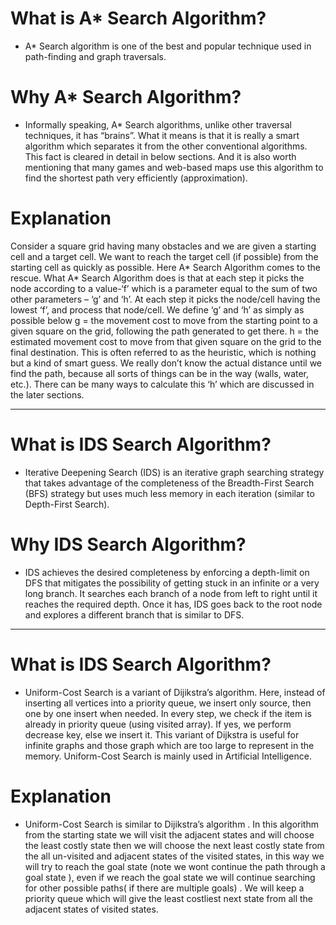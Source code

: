 
# What is A* Search Algorithm? 
- A* Search algorithm is one of the best and popular technique used in path-finding and graph traversals.

# Why A* Search Algorithm? 
- Informally speaking, A* Search algorithms, unlike other traversal techniques, it has “brains”. What it means is that it is really a smart algorithm which separates it from the other conventional algorithms. This fact is cleared in detail in below sections. 
And it is also worth mentioning that many games and web-based maps use this algorithm to find the shortest path very efficiently (approximation). 

# Explanation 
Consider a square grid having many obstacles and we are given a starting cell and a target cell. We want to reach the target cell (if possible) from the starting cell as quickly as possible. Here A* Search Algorithm comes to the rescue.
What A* Search Algorithm does is that at each step it picks the node according to a value-‘f’ which is a parameter equal to the sum of two other parameters – ‘g’ and ‘h’. At each step it picks the node/cell having the lowest ‘f’, and process that node/cell.
We define ‘g’ and ‘h’ as simply as possible below
g = the movement cost to move from the starting point to a given square on the grid, following the path generated to get there. 
h = the estimated movement cost to move from that given square on the grid to the final destination. This is often referred to as the heuristic, which is nothing but a kind of smart guess. We really don’t know the actual distance until we find the path, because all sorts of things can be in the way (walls, water, etc.). There can be many ways to calculate this ‘h’ which are discussed in the later sections.

<hr>

# What is IDS Search Algorithm? 
- Iterative Deepening Search (IDS) is an iterative graph searching strategy that takes advantage of the completeness of the Breadth-First Search (BFS) strategy but uses much less memory in each iteration (similar to Depth-First Search).

# Why IDS Search Algorithm?
- IDS achieves the desired completeness by enforcing a depth-limit on DFS that mitigates the possibility of getting stuck in an infinite or a very long branch. It searches each branch of a node from left to right until it reaches the required depth. Once it has, IDS goes back to the root node and explores a different branch that is similar to DFS.


<hr> 

# What is IDS Search Algorithm? 
- Uniform-Cost Search is a variant of Dijikstra’s algorithm. Here, instead of inserting all vertices into a priority queue, we insert only source, then one by one insert when needed. In every step, we check if the item is already in priority queue (using visited array). If yes, we perform decrease key, else we insert it. 
This variant of Dijkstra is useful for infinite graphs and those graph which are too large to represent in the memory. Uniform-Cost Search is mainly used in Artificial Intelligence.

# Explanation 
- Uniform-Cost Search is similar to Dijikstra’s algorithm . In this algorithm from the starting state we will visit the adjacent states and will choose the least costly state then we will choose the next least costly state from the all un-visited and adjacent states of the visited states, in this way we will try to reach the goal state (note we wont continue the path through a goal state ), even if we reach the goal state we will continue searching for other possible paths( if there are multiple goals) . We will keep a priority queue which will give the least costliest next state from all the adjacent states of visited states.
